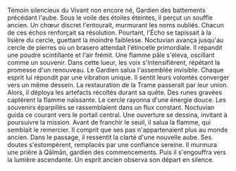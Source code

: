 Témoin silencieux du Vivant non encore né,
Gardien des battements précédant l'aube.
Sous le voile des étoiles éteintes, il perçut un souffle ancien.
Un chœur discret l'entourait, murmurant les noms oubliés.
Chacun de ces échos renforçait sa résolution.
Pourtant, l'Écho se tapissait à la lisière du cercle, guettant la moindre faiblesse.
Noctuvian avança jusqu'au cercle de pierres où un brasero attendait l'étincelle primordiale.
Il répandit une poudre scintillante et l'air frémit.
Une flamme pâle s'éleva, oscillant comme un souvenir.
Dans cette lueur, les voix s'intensifièrent, répétant la promesse d'un renouveau.
Le Gardien salua l'assemblée invisible.
Chaque esprit lui répondit par une vibration unique.
Il sentit leurs volontés converger vers un même dessein.
La restauration de la Trame passerait par leur union.
Alors, il déploya les artefacts récoltés durant sa quête.
Des runes gravées captèrent la flamme naissante.
Le cercle rayonna d'une énergie douce.
Les souvenirs éparpillés se rassemblaient dans un flux constant.
Noctuvian guida ce courant vers le portail central.
Une ouverture se dessina, invitant à poursuivre la mission.
Avant de franchir le seuil, il salua la flamme, qui semblait le remercier.
Il comprit que ses pas n'appartenaient plus au monde ancien.
Dans le passage, il ressentit la clarté d'une nouvelle aube.
Ses doutes s'estompèrent, remplacés par une confiance sereine.
Il murmura une prière à Qālmān, gardien des commencements.
Puis il s'engouffra vers la lumière ascendante.
Un esprit ancien observa son départ en silence.
